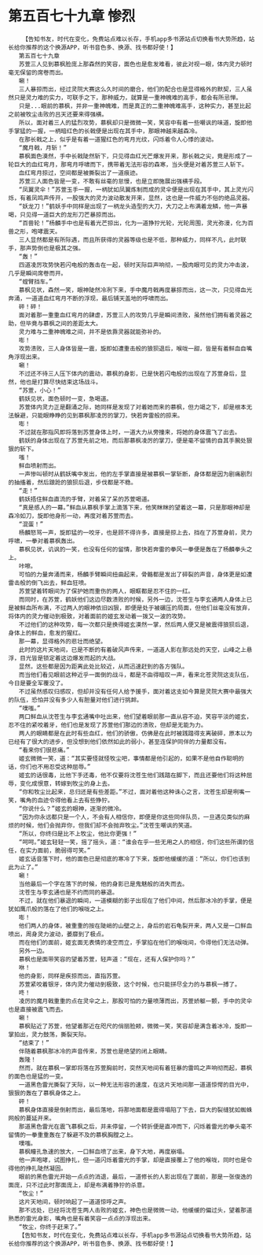 # 第五百七十九章 惨烈
        【告知书友，时代在变化，免费站点难以长存，手机app多书源站点切换看书大势所趋，站长给你推荐的这个换源APP，听书音色多、换源、找书都好使！】
       第五百七十九章
       苏萱三人见到慕枫脸庞上那森然的笑容，面色也是愈发难看，彼此对视一眼，体内灵力顿时毫无保留的席卷而出。
       唰！
       三人暴掠而出，经过灵院大赛这么久时间的磨合，他们的配合也是显得格外的默契，三人虽然只是灵力难的实力，可联手之下，那种威力，就算是一重神魄难的高手，都会有所忌惮。
       只是...眼前的慕枫，并非一重神魄难，而是真正的二重神魄难高手，这种实力，甚至比起之前被牧尘击败的吕天还要来得强横。
       所以，面对着三人的猛烈攻势，慕枫却只是微微一笑，笑容中有着一些嘲讽的味道，旋即他手掌猛的一握，一柄暗红色的长戟便是出现在其手中，那眼神越来越森冷。
       在那长戟之上，似乎是有着一道猩红色的弯月光纹，闪烁着令人心悸的波动。
       “魔月戟，月斩！”
       慕枫面色漠然，手中长戟陡然斩下，只见得血红光芒爆发开来，那长戟之尖，竟是形成了一轮巨大的血红弯月，那弯月呼啸而下，携带着无法形容的森寒，当头便是对着苏萱三人斩下。
       血红弯月掠过，空间都是被撕裂出了一道痕迹。
       苏萱三人面色皆是一变，不敢有丝毫的怠慢，也是立即施展出强横手段。
       “凤翼灵伞！”苏萱玉手一握，一柄犹如凤翼炼制而成的灵伞便是出现在其手中，其上灵光闪烁，有着凤鸣声传开，一股强大的灵力波动散发开来，显然，这也是一件威力不俗的绝品灵器。
       “妖龙刀！”鹤妖手中同样是出现了一柄龙头造型的大刀，大刀之上布满着龙鳞，他一声暴喝，只见得一道巨大的龙形刀芒暴掠而出。
       “百兽轮！”杨麟手中也是有着光芒掠出，化为一道狰狞光轮，光轮周围，灵光弥漫，化为百兽之形，咆哮震天。
       三人显然都是有所际遇，而且所获得的灵器等级也是不低，那种威力，同样不凡，此时联手，那声势倒也是极其之强。
       “轰！”
       四道凌厉攻势快若闪电般的轰击在一起，顿时天际巨声响彻，一股肉眼可见的灵力冲击波，几乎是瞬间席卷而开。
       “螳臂挡车。”
       慕枫见状，森然一笑，眼神陡然冷冽下来，手中魔月戟再度暴掠而出，这一次，只见得血光奔涌，一道道血红弯月不断的浮现，最后铺天盖地的呼啸而出。
       砰！砰！
       面对着那一重重血红弯月的肆虐，苏萱三人的攻势几乎是瞬间溃败，虽然他们拥有着灵器之助，但毕竟与慕枫之间的差距太大。
       灵力难与二重神魄难之间，并不是依靠灵器就能弥补的。
       嘭！
       攻势溃败，三人身体皆是一震，旋即如遭重击般的狼狈退后，喉咙一甜，皆是有着鲜血自嘴角浮现出来。
       唰！
       不过还不待三人压下体内的震动，慕枫的身影，已是快若闪电般的出现在了苏萱身后，显然，他也是打算尽快结束这场战斗。
       “苏萱，小心！”
       鹤妖见状，面色顿时一变，急喝道。
       苏萱体内灵力正是翻涌之际，她同样是发现了对着她而来的慕枫，但力竭之下，却是根本无法躲避，只能眼睁睁的见到慕枫那凌厉的掌刀，快若奔雷般的掠来。
       嘭！
       不过就在那指风即将落到苏萱身体上时，一道大力从旁撞来，将她的身体震飞了出去。
       鹤妖的身体出现在了苏萱先前之地，而后那慕枫凌厉的掌刀，便是毫不留情的自其手腕处狠狠的斩下。
       嗤！
       鲜血喷射而出。
       一声惨叫顿时从鹤妖嘴中发出，他的左手掌直接是被慕枫一掌斩断，身体都是因为剧痛剧烈的抽搐着，然后踉跄的狼狈后退，步伐都是不稳。
       “走！”
       鹤妖捂住鲜血直流的手臂，对着呆了呆的苏萱喝道。
       “真是感人的一幕。”鲜血从慕枫手掌上滴落下来，他笑眯眯的望着这一幕，只是那眼神却是森冷如刀，旋即他身形一动，再度对着苏萱而去。
       “混蛋！”
       杨麟怒骂一声，旋即猛的一咬牙，也是顾不得许多，直接是掠上去，挡在了苏萱身前，灵力呼啸，一拳对着慕枫轰出。
       慕枫见状，讥讽的一笑，也没有任何的留情，那快若奔雷的拳风一拳便是轰在了杨麟拳头之上。
       咔嚓。
       可怕的力量奔涌而来，杨麟手臂瞬间扭曲起来，骨骼都是发出了碎裂的声音，身体更是如遭雷击般的倒飞出去，鲜血狂喷。
       苏萱望着转眼间为了保护她而重伤的两人，眼眶都是忍不住的一红。
       而同时，在苏萱，鹤妖他们这边尽数溃败的时候，另外一边，沈苍生与李玄通两人身体上已是被鲜血所布满，不过两人的眼神依旧凶狠，即便是处于被碾压的局面，但他们丝毫没有放弃，将体内的灵力催动到极致，对着面前的姬玄发动着一拨又一波的攻势。
       不过他们的这种攻势，每一次都只是换得姬玄漠然一掌，然后两人便又是被震得狼狈后退，身体上的鲜血，愈发的猩红。
       那一幕，显得格外的悲壮而绝望。
       此时的这片天地间，已是不断的有着破风声传来，一道道人影在那远处的天空，山峰之上悬浮，目光皆是锁定着这边爆发而起的大战。
       显然，这些都是因为距离此处比较近，从而迅速赶到的各方强队。
       而当他们看见眼前这种近乎一面倒的战斗，都是不由得暗叹一声，看来北苍灵院这支队伍，今日是要全军覆没了。
       不过虽然感叹归感叹，但却并没有任何人给予援手，面对着这支如今算是灵院大赛中最强大的队伍，恐怕并没有多少人有胆量对他们进行挑衅。
       “噗嗤。”
       两口鲜血从沈苍生与李玄通嘴中吐出来，他们望着眼前那一直从容不迫，笑容平淡的姬玄，忍不住的紧咬着牙，他们也是发现了苏萱他们那边的溃败，但却是无能为力。
       两人的眼睛都是在此时有些血红，他们的骄傲，仿佛是在此时被践踏得支离破碎，原本以为已经有了很大的进步，但没想到他们依然如此的弱小，甚至连保护同伴的力量都没有。
       “看来你们很悲痛。”
       姬玄微微一笑，道：“其实要怪就怪牧尘吧，事情都是他引起的，如果不是他自作聪明的话，你们也不用忍受这种屈辱。”
       姬玄的话很毒，比他下手还毒，他不仅要将沈苍生他们践踏在脚下，而且还要他们将这种屈辱，变化成恨意，转嫁到牧尘的身上去。
       “你和牧尘比起来，总归还是有些差距。”不过，面对着他这种诛心之言，沈苍生却是咧嘴一笑，嘴角的血迹令得他看上去有些狰狞。
       “你说什么？”姬玄的眼神，逐渐的微冷。
       “因为你永远都只是一个人，不会有人相信你，即便是你这些同伴队员，一旦遇见类似的麻烦的时候，他们会抛弃你，但我们却不会抛弃牧尘。”沈苍生嘲讽的笑道。
       “所以，你终归是比不上牧尘，他比你更强！”
       “呵呵。”姬玄轻轻一笑，摇了摇头，道：“谁会在乎一些无用之人的相信，你们这些所谓的信任，在实力面前，脆弱得可笑。”
       姬玄话音落下时，他的面色已是彻底的寒冷了下来，旋即他缓缓的道：“所以，你们也该到此为止了。”
       唰！
       当他最后一个字在落下的时候，他的身影已是鬼魅般的消失而去。
       沈苍生与李玄通也是不约而同的暴退。
       不过，就在他们暴退的瞬间，一道模糊的影子出现在了他们中间，然后那冰冷的手掌，便是犹如鹰爪般的落在了他们的喉咙之上。
       嘭！
       他们两人的身体，被重重的按在陡峭的山壁之上，身后的岩石龟裂开来，两人又是一口鲜血喷出，周身灵力波动，萎靡到了极点。
       而在他们的面前，姬玄面无表情的凌空而立，手掌掐在他们的喉咙间，令得他们无法动弹。
       另外一边。
       慕枫也是面带笑容的望着苏萱，轻声道：“现在，还有人保护你吗？”
       咻！
       他的身影，同样是疾掠而出，直指苏萱。
       苏萱紧咬着银牙，体内灵力催动到极致，这个时候，也只能拼尽全力的与慕枫一搏了。
       咚！
       凌厉的魔月戟重重的点在灵伞之上，那股可怕的力量喷薄而出，苏萱娇躯一颤，手中的灵伞也是直接被震飞而去。
       唰！
       慕枫贴近了苏萱，他望着那近在咫尺的俏丽脸颊，微微一笑，笑容却是满含着冰冷，旋即一掌拍出，灵力鼓荡，撕裂天际。
       “结束了！”
       伴随着慕枫那冰冷的声音传来，苏萱也是绝望的闭上眼睛。
       轰隆！
       然而，就在慕枫一掌即将落在苏萱胸前时，突然天地间有着狂暴的雷鸣之声响彻而起，慕枫的面色也是猛的一变。
       一道黑色雷光撕裂了天际，以一种无法形容的速度，在这片天地间那一道道惊愕的目光中，狠狠的轰在了慕枫身体之上。
       砰！
       慕枫身体直接是倒射而出，最后落地，将那地面都是震得塌陷了下去，巨大的裂缝犹如蜘蛛网般的蔓延开来。
       那道黑色雷光在震飞慕枫之后，并未停留，一个转折便是直冲而下，闪烁着雷光的拳头毫不留情的一拳重重轰在了躲避不及的慕枫胸膛之上。
       噗嗤。
       慕枫瞳孔急速的放大，一口鲜血喷了出来，身下大地，再度崩塌。
       他一声咆哮，试图挣扎，但一道闪烁着雷光的手掌，却是直接覆上了他的喉咙，同时也是令得他的挣扎陡然凝固。
       眼前的黑色雷光开始一点点的消退，最后，一道修长的人影出现在了面前，那是一张俊逸的面庞，只不过此时那面庞上，却是布满着狰狞的杀意。
       “牧尘！”
       这片天地间，顿时响起了一道道惊呼之声。
       那不远处，已经将沈苍生两人击败的姬玄，神色也是微微一动，他缓缓的偏过头，望着那道熟悉的雷光身影，嘴角也是有着笑容一点点的浮现出来。
       “牧尘，你终于赶来了。”
       【告知书友，时代在变化，免费站点难以长存，手机app多书源站点切换看书大势所趋，站长给你推荐的这个换源APP，听书音色多、换源、找书都好使！】